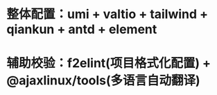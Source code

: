 # 整体配置：umi + valtio + tailwind + qiankun + antd + element

# 辅助校验：f2elint(项目格式化配置) + @ajaxlinux/tools(多语言自动翻译)
